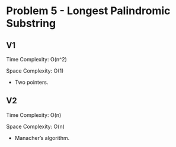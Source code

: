 # Problem 5 - Longest Palindromic Substring

## V1

Time Complexity: O(n^2)

Space Complexity: O(1)

- Two pointers.

## V2

Time Complexity: O(n)

Space Complexity: O(n)

- Manacher’s algorithm.
